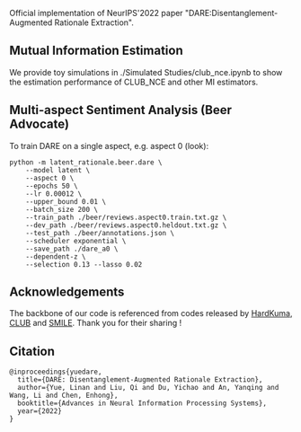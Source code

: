 Official implementation of NeurIPS'2022 paper "DARE:Disentanglement-Augmented Rationale Extraction".

## Mutual Information Estimation
We provide toy simulations in ./Simulated Studies/club_nce.ipynb to show the estimation performance of CLUB_NCE and other MI estimators.

## Multi-aspect Sentiment Analysis (Beer Advocate)
To train DARE on a single aspect, e.g. aspect 0 (look):
```
python -m latent_rationale.beer.dare \
    --model latent \
    --aspect 0 \
    --epochs 50 \
    --lr 0.00012 \
    --upper_bound 0.01 \
    --batch_size 200 \
    --train_path ./beer/reviews.aspect0.train.txt.gz \
    --dev_path ./beer/reviews.aspect0.heldout.txt.gz \
    --test_path ./beer/annotations.json \
    --scheduler exponential \
    --save_path ./dare_a0 \
    --dependent-z \
    --selection 0.13 --lasso 0.02

```
## Acknowledgements
The backbone of our code is referenced from codes released by [HardKuma](https://github.com/bastings/interpretable_predictions), [CLUB](https://github.com/Linear95/CLUB) and [SMILE](https://github.com/ermongroup/smile-mi-estimator). 
Thank you for their sharing !

## Citation
```
@inproceedings{yuedare,
  title={DARE: Disentanglement-Augmented Rationale Extraction},
  author={Yue, Linan and Liu, Qi and Du, Yichao and An, Yanqing and Wang, Li and Chen, Enhong},
  booktitle={Advances in Neural Information Processing Systems},
  year={2022}
}
```
